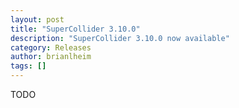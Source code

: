 ```yaml
---
layout: post
title: "SuperCollider 3.10.0"
description: "SuperCollider 3.10.0 now available"
category: Releases
author: brianlheim
tags: []
---
```


TODO
